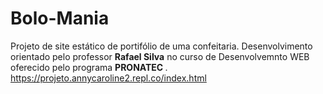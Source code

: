 # Bolo-Mania
Projeto de site estático de portifólio de uma confeitaria. Desenvolvimento orientado pelo professor <b> Rafael Silva</b> no curso de 
Desenvolvemnto WEB oferecido pelo programa <b> PRONATEC </b>. 
<a> https://projeto.annycaroline2.repl.co/index.html </a>

